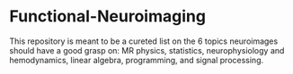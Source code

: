 # Functional-Neuroimaging

This repository is meant to be a cureted list on the 6 topics neuroimages should have a good grasp on: MR physics, statistics, neurophysiology and hemodynamics, linear algebra, programming, and signal processing.
